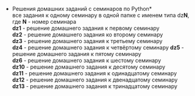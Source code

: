 * Решения домашних заданий с семинаров по Python*  
  все задания к одному семинару в одной папке с именем типа dz**N**, где **N** - номер семинара  
**dz1** - решение домашнего задания к первому семинару  
**dz2** - решение домашнего задания ко второму семинару  
**dz3** - решение домашнего задания к третьему семинару  
**dz4** - решение домашнего задания к четвёртому семинару 
**dz5** - решение домашнего задания к пятому семинару  
**dz6** - решение домашнего задания к шестому семинару  
**dz10** - решение домашнего задания к десятому семинару  
**dz11** - решение домашнего задания к одинадцатому семинару  
**dz12** - решение домашнего задания к двенадцатому семинару  
**dz13** - решение домашнего задания к тринадцатому семинару
